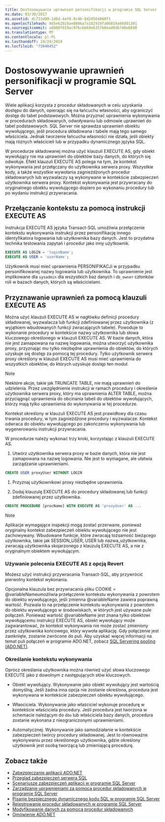 ```yaml
---
title: Dostosowywanie uprawnień personifikacji w programie SQL Server
ms.date: 03/30/2017
ms.assetid: dc733d09-1d6d-4af0-9c4b-8d24504860f1
ms.openlocfilehash: 0d5e62019ae8806a7a182919fa06819a08d01301
ms.sourcegitcommit: ad800f019ac976cb669e635fb0ea49db740e6890
ms.translationtype: MT
ms.contentlocale: pl-PL
ms.lasthandoff: 10/29/2019
ms.locfileid: "73040452"
---
```

# <a name="customizing-permissions-with-impersonation-in-sql-server"></a>Dostosowywanie uprawnień personifikacji w programie SQL Server
Wiele aplikacji korzysta z procedur składowanych w celu uzyskania dostępu do danych, opierając się na łańcuchu własności, aby ograniczyć dostęp do tabel podstawowych. Można przyznać uprawnienia wykonywania w procedurach składowanych, odwoływaniu lub odmowie uprawnień do tabel podstawowych. SQL Server nie sprawdza uprawnień obiektu wywołującego, jeśli procedura składowana i tabele mają tego samego właściciela. Jednak tworzenie łańcucha własności nie działa, jeśli obiekty mają różnych właścicieli lub w przypadku dynamicznego języka SQL.  
  
 W procedurze składowanej można użyć klauzuli EXECUTE AS, gdy obiekt wywołujący nie ma uprawnień do obiektów bazy danych, do których się odwołuje. Efekt klauzuli EXECUTE AS polega na tym, że kontekst wykonywania jest przełączany do użytkownika serwera proxy. Wszystkie kody, a także wszystkie wywołania zagnieżdżonych procedur składowanych lub wyzwalaczy są wykonywane w kontekście zabezpieczeń użytkownika serwera proxy. Kontekst wykonywania jest przywracany do oryginalnego obiektu wywołującego dopiero po wykonaniu procedury lub po wydaniu instrukcji przywracania.  
  
## <a name="context-switching-with-the-execute-as-statement"></a>Przełączanie kontekstu za pomocą instrukcji EXECUTE AS  
 Instrukcja EXECUTE AS języka Transact-SQL umożliwia przełączenie kontekstu wykonywania instrukcji przez personifikację innego identyfikatora logowania lub użytkownika bazy danych. Jest to przydatna technika testowania zapytań i procedur jako inny użytkownik.  
  
```sql  
EXECUTE AS LOGIN = 'loginName';  
EXECUTE AS USER = 'userName';  
```  
  
 Użytkownik musi mieć uprawnienia PERSONIFIKACJi w przypadku personifikowanej nazwy logowania lub użytkownika. To uprawnienie jest implikowane dla `sysadmin` dla wszystkich baz danych i `db_owner` członków roli w bazach danych, których są właścicielami.  
  
## <a name="granting-permissions-with-the-execute-as-clause"></a>Przyznawanie uprawnień za pomocą klauzuli EXECUTE AS  
 Można użyć klauzuli EXECUTE AS w nagłówku definicji procedury składowanej, wyzwalacza lub funkcji zdefiniowanej przez użytkownika (z wyjątkiem wbudowanych funkcji zwracających tabele). Powoduje to wykonanie procedury w kontekście nazwy użytkownika lub słowa kluczowego określonego w klauzuli EXECUTE AS. W bazie danych, która nie jest zamapowana na nazwę logowania, można utworzyć użytkownika proxy, przyznając mu tylko niezbędne uprawnienia do obiektów, do których uzyskuje się dostęp za pomocą tej procedury. Tylko użytkownik serwera proxy określony w klauzuli EXECUTE AS musi mieć uprawnienia do wszystkich obiektów, do których uzyskuje dostęp ten moduł.  
  
> [!NOTE]
> Niektóre akcje, takie jak TRUNCATE TABLE, nie mają uprawnień do udzielenia. Przez uwzględnienie instrukcji w ramach procedury i określenie użytkownika serwera proxy, który ma uprawnienia ALTER TABLE, można przyciągnąć uprawnienia do obcinania tabeli do obiektów wywołujących, którzy mają tylko uprawnienia do wykonywania w tej procedurze.  
  
 Kontekst określony w klauzuli EXECUTE AS jest prawidłowy dla czasu trwania procedury, w tym zagnieżdżone procedury i wyzwalacze. Kontekst odwraca do obiektu wywołującego po zakończeniu wykonywania lub wygenerowaniu instrukcji przywracania.  
  
 W procedurze należy wykonać trzy kroki, korzystając z klauzuli EXECUTE AS.  
  
1. Utwórz użytkownika serwera proxy w bazie danych, która nie jest zamapowana na nazwę logowania. Nie jest to wymagane, ale ułatwia zarządzanie uprawnieniami.  
  
```sql
CREATE USER proxyUser WITHOUT LOGIN  
```  
  
1. Przyznaj użytkownikowi proxy niezbędne uprawnienia.  
  
2. Dodaj klauzulę EXECUTE AS do procedury składowanej lub funkcji zdefiniowanej przez użytkownika.  
  
```sql
CREATE PROCEDURE [procName] WITH EXECUTE AS 'proxyUser' AS ...  
```  
  
> [!NOTE]
> Aplikacje wymagające inspekcji mogą zostać przerwane, ponieważ oryginalny kontekst zabezpieczeń obiektu wywołującego nie jest zachowywany. Wbudowane funkcje, które zwracają tożsamość bieżącego użytkownika, takie jak SESSION_USER, USER lub nazwa_użytkownika, zwracają użytkownika skojarzonego z klauzulą EXECUTE AS, a nie z oryginalnym obiektem wywołującym.  
  
### <a name="using-execute-as-with-revert"></a>Używanie polecenia EXECUTE AS z opcją Revert  
 Możesz użyć instrukcji przywracania Transact-SQL, aby przywrócić pierwotny kontekst wykonania.  
  
 Opcjonalna klauzula bez przywracania pliku COOKIE = @variableNameumożliwia przełączenie kontekstu wykonywania z powrotem do obiektu wywołującego, jeśli zmienna @variableName zawiera poprawną wartość. Pozwala to na przełączenie kontekstu wykonywania z powrotem do obiektu wywołującego w środowiskach, w których jest używane pule połączeń. Ponieważ wartość @variableName jest znana tylko obiektowi wywołującemu instrukcji EXECUTE AS, obiekt wywołujący może zagwarantować, że kontekst wykonywania nie może zostać zmieniony przez użytkownika końcowego, który wywoła aplikację. Gdy połączenie jest zamknięte, zostanie zwrócone do puli. Aby uzyskać więcej informacji na temat puli połączeń w programie ADO.NET, zobacz [SQL Servering pooling (ADO.NET)](../sql-server-connection-pooling.md).  
  
### <a name="specifying-the-execution-context"></a>Określanie kontekstu wykonywania  
 Oprócz określania użytkownika można również użyć słowa kluczowego EXECUTE jako z dowolnym z następujących słów kluczowych.  
  
- Obiekt wywołujący. Wykonywanie jako obiekt wywołujący jest wartością domyślną; Jeśli żadna inna opcja nie zostanie określona, procedura jest wykonywana w kontekście zabezpieczeń obiektu wywołującego.  
  
- Właociciela. Wykonywanie jako właściciel wykonuje procedurę w kontekście właściciela procedury. Jeśli procedura jest tworzona w schemacie należącym do `dbo` lub właściciela bazy danych, procedura zostanie wykonana z nieograniczonymi uprawnieniami.  
  
- Automatycznej. Wykonywanie jako samodziałanie w kontekście zabezpieczeń twórcy procedury składowanej. Jest to równoważne wykonywaniu przez określonego użytkownika, gdzie określony użytkownik jest osobą tworzącą lub zmieniającą procedurę.  
  
## <a name="see-also"></a>Zobacz także

- [Zabezpieczanie aplikacji ADO.NET](../securing-ado-net-applications.md)
- [Przegląd zabezpieczeń serwera SQL](overview-of-sql-server-security.md)
- [Scenariusze zabezpieczeń aplikacji w programie SQL Server](application-security-scenarios-in-sql-server.md)
- [Zarządzanie uprawnieniami za pomocą procedur składowanych w programie SQL Server](managing-permissions-with-stored-procedures-in-sql-server.md)
- [Pisanie bezpiecznego dynamicznego kodu SQL w programie SQL Server](writing-secure-dynamic-sql-in-sql-server.md)
- [Rejestrowanie procedur składowanych w programie SQL Server](signing-stored-procedures-in-sql-server.md)
- [Modyfikowanie danych za pomocą procedur składowanych](../modifying-data-with-stored-procedures.md)
- [Omówienie ADO.NET](../ado-net-overview.md)
